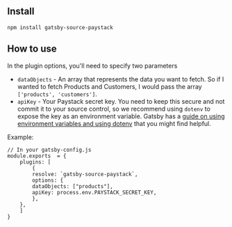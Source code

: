 ## Install

```npm install gatsby-source-paystack```



## How to use

In the plugin options, you'll need to specify two parameters
* `dataObjects` - An array that represents the data you want to fetch. So if I wanted to fetch Products and Customers, I would pass the array `['products', 'customers']`.
* `apiKey` - Your Paystack secret key. You need to keep this secure and not commit it to your source control, so we recommend using `dotenv` to expose the key as an environment variable. Gatsby has a [guide on using environment variables and using dotenv](https://www.gatsbyjs.com/docs/how-to/local-development/environment-variables/) that you might find helpful.

Example:
```
// In your gatsby-config.js
module.exports  = {
    plugins: [
        {
	    resolve: `gatsby-source-paystack`,
	    options: {
		dataObjects: ["products"],
		apiKey: process.env.PAYSTACK_SECRET_KEY,
	    },
	},
    ]
}
```
